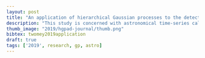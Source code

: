 ```yaml
---
layout: post
title: "An application of hierarchical Gaussian processes to the detection of anomalies in star light curves"
description: "This study is concerned with astronomical time-series called light-curves that represent the brightness of celestial objects over a period of time. We consider the task of finding anomalous light-curves of periodic variable stars. We employ a Hierarchical Gaussian Process to create a general and stable model of time-series for anomaly detection, and apply this approach to the light-curve problem. Hierarchical Gaussian Processes require only a few additional parameters compared to conventional Gaussian Processes and incur negligible additional computational complexity. Moreover, since the additional parameters are objectively optimised in a principled probabilistic framework one does not need to resort to grid searches for parameter selection. Experimentally, we demonstrate that our approach outperforms several baselines on both synthetic and light-curve data. Of particular interest is that the proposed method generalises very well from small subsets of the data, achieving near perfect precision of outlier detection even with as few as seven instances."
thumb_image: "2019/hgpad-journal/thumb.png"
bibtex: twomey2019application
draft: true
tags: ['2019', research, gp, astro]
---
```




